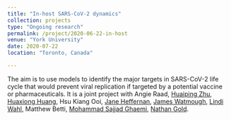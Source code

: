 ```yaml
---
title: "In-host SARS-CoV-2 dynamics"
collection: projects
type: "Ongoing research"
permalink: /project/2020-06-22-in-host
venue: "York University"
date: 2020-07-22
location: "Toronto, Canada"

---
```


 The aim is to use models to identify the major targets in SARS-CoV-2  life cycle that would prevent viral replication 
 if targeted by a potential vaccine or pharmaceuticals. It is a joint project with Angie Raad, [Huaiping Zhu](http://huaiping.lamps.yorku.ca), [Huaxiong Huang](http://www.math.yorku.ca/~hhuang/),
 Hsu Kiang Ooi, [Jane Heffernan](http://immune.math.yorku.ca/jmheffer/), [James Watmough](http://www2.unb.ca/~watmough/), [Lindi Wahl](http://publish.uwo.ca/~lwahl/), Matthew Betti, [Mohammad Sajjad Ghaemi](https://nalab.stanford.edu/team/sajjad-ghaemi/), [Nathan Gold](https://nathangold.org).
